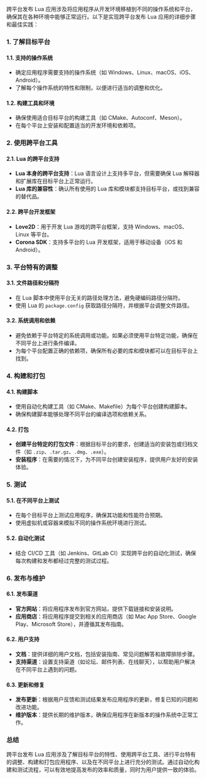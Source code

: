 跨平台发布 Lua 应用涉及将应用程序从开发环境移植到不同的操作系统和平台，确保其在各种环境中能够正常运行。以下是实现跨平台发布 Lua 应用的详细步骤和最佳实践：

### 1. **了解目标平台**

#### **1.1. 支持的操作系统**

- 确定应用程序需要支持的操作系统（如 Windows、Linux、macOS、iOS、Android）。
- 了解每个操作系统的特性和限制，以便进行适当的调整和优化。

#### **1.2. 构建工具和环境**

- 确保使用适合目标平台的构建工具（如 CMake、Autoconf、Meson）。
- 在每个平台上安装和配置适当的开发环境和依赖项。

### 2. **使用跨平台工具**

#### **2.1. Lua 的跨平台支持**

- **Lua 本身的跨平台支持**：Lua 语言设计上支持多平台，但需要确保 Lua 解释器和扩展库在目标平台上正常运行。
- **Lua 库的兼容性**：确认所有使用的 Lua 库和模块都支持目标平台，或找到兼容的替代品。

#### **2.2. 跨平台开发框架**

- **Love2D**：用于开发 Lua 游戏的跨平台框架，支持 Windows、macOS、Linux 等平台。
- **Corona SDK**：支持多平台的 Lua 开发框架，适用于移动设备（iOS 和 Android）。

### 3. **平台特有的调整**

#### **3.1. 文件路径和分隔符**

- 在 Lua 脚本中使用平台无关的路径处理方法，避免硬编码路径分隔符。
- 使用 Lua 的 `package.config` 获取路径分隔符，并根据平台调整文件路径。

#### **3.2. 系统调用和依赖**

- 避免依赖于平台特定的系统调用或功能。如果必须使用平台特定功能，确保在不同平台上进行条件编译。
- 为每个平台配置正确的依赖项，确保所有必要的库和模块都可以在目标平台上找到。

### 4. **构建和打包**

#### **4.1. 构建脚本**

- 使用自动化构建工具（如 CMake、Makefile）为每个平台创建构建脚本。
- 确保构建脚本能够处理不同平台的编译选项和依赖关系。

#### **4.2. 打包**

- **创建平台特定的打包文件**：根据目标平台的要求，创建适当的安装包或归档文件（如 `.zip`、`.tar.gz`、`.dmg`、`.exe`）。
- **安装程序**：在需要的情况下，为不同平台创建安装程序，提供用户友好的安装体验。

### 5. **测试**

#### **5.1. 在不同平台上测试**

- 在每个目标平台上测试应用程序，确保其功能和性能符合预期。
- 使用虚拟机或容器来模拟不同的操作系统环境进行测试。

#### **5.2. 自动化测试**

- 结合 CI/CD 工具（如 Jenkins、GitLab CI）实现跨平台的自动化测试，确保每次构建和发布都经过完整的测试过程。

### 6. **发布与维护**

#### **6.1. 发布渠道**

- **官方网站**：将应用程序发布到官方网站，提供下载链接和安装说明。
- **应用商店**：将应用程序提交到相关的应用商店（如 Mac App Store、Google Play、Microsoft Store），并遵循其发布指南。

#### **6.2. 用户支持**

- **文档**：提供详细的用户文档，包括安装指南、常见问题解答和故障排除步骤。
- **支持渠道**：设置支持渠道（如论坛、邮件列表、在线聊天），以帮助用户解决在不同平台上遇到的问题。

#### **6.3. 更新和修复**

- **发布更新**：根据用户反馈和测试结果发布应用程序的更新，修复已知的问题和改进功能。
- **维护版本**：提供长期的维护版本，确保应用程序在新版本的操作系统中正常工作。

### 总结

跨平台发布 Lua 应用涉及了解目标平台的特性、使用跨平台工具、进行平台特有的调整、构建和打包应用程序、以及在不同平台上进行充分的测试。通过自动化构建和测试流程，可以有效地提高发布的效率和质量，同时为用户提供一致的体验。